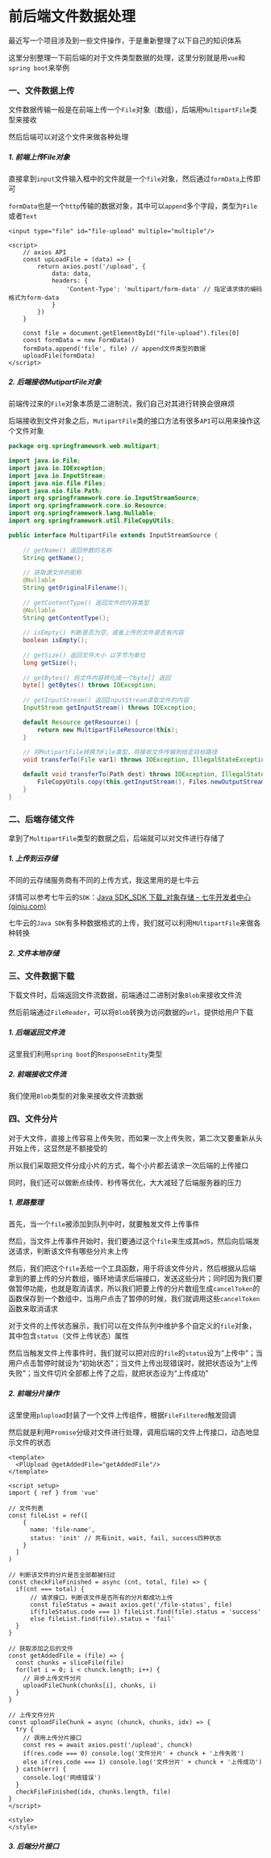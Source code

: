# 前后端文件数据处理

最近写一个项目涉及到一些文件操作，于是重新整理了以下自己的知识体系

这里分别整理一下前后端的对于文件类型数据的处理，这里分别就是用`vue`和`spring boot`来举例



### 一、文件数据上传

文件数据传输一般是在前端上传一个`File`对象（数组），后端用`MultipartFile`类型来接收

然后后端可以对这个文件来做各种处理



##### 1. 前端上传File对象

直接拿到`input`文件输入框中的文件就是一个`file`对象，然后通过`formData`上传即可

`formData`也是一个`http`传输的数据对象，其中可以`append`多个字段，类型为`File`或者`Text`

```vue
<input type="file" id="file-upload" multiple="multiple"/>

<script>
    // axios API
    const upLoadFile = (data) => {
        return axios.post('/upload', {
            data: data,
            headers: {
                'Content-Type': 'multipart/form-data' // 指定请求体的编码格式为form-data
            }
        })
    }
    
	const file = document.getElementById("file-upload").files[0]
    const formData = new FormData()
    formData.append('file', file) // append文件类型的数据
    uploadFile(formData)
</script>
```



##### 2. 后端接收MutipartFile对象

前端传过来的`File`对象本质是二进制流，我们自己对其进行转换会很麻烦

后端接收到文件对象之后，`MutipartFile`类的接口方法有很多`API`可以用来操作这个文件对象

```java
package org.springframework.web.multipart;

import java.io.File;
import java.io.IOException;
import java.io.InputStream;
import java.nio.file.Files;
import java.nio.file.Path;
import org.springframework.core.io.InputStreamSource;
import org.springframework.core.io.Resource;
import org.springframework.lang.Nullable;
import org.springframework.util.FileCopyUtils;

public interface MultipartFile extends InputStreamSource {
    
    // getName() 返回参数的名称
    String getName();
    
    // 获取源文件的昵称
    @Nullable
    String getOriginalFilename();
    
    // getContentType() 返回文件的内容类型
    @Nullable
    String getContentType();
    
    // isEmpty() 判断是否为空，或者上传的文件是否有内容
    boolean isEmpty();
    
    // getSize() 返回文件大小 以字节为单位
    long getSize();
    
    // getBytes() 将文件内容转化成一个byte[] 返回
    byte[] getBytes() throws IOException;
    
    // getInputStream() 返回InputStream读取文件的内容
    InputStream getInputStream() throws IOException;

    default Resource getResource() {
        return new MultipartFileResource(this);
    }
    
    // 将MutipartFile转换为File类型，将接收文件传输到给定目标路径
    void transferTo(File var1) throws IOException, IllegalStateException;

    default void transferTo(Path dest) throws IOException, IllegalStateException {
        FileCopyUtils.copy(this.getInputStream(), Files.newOutputStream(dest));
    }
}
```





### 二、后端存储文件

拿到了`MultipartFile`类型的数据之后，后端就可以对文件进行存储了

##### 1. 上传到云存储

不同的云存储服务商有不同的上传方式，我这里用的是七牛云

详情可以参考七牛云的`SDK`：[Java SDK_SDK 下载_对象存储 - 七牛开发者中心 (qiniu.com)](https://developer.qiniu.com/kodo/1239/java#5)

七牛云的`Java SDK`有多种数据格式的上传，我们就可以利用`MUltipartFile`来做各种转换



##### 2. 文件本地存储







### 三、文件数据下载

下载文件时，后端返回文件流数据，前端通过二进制对象`Blob`来接收文件流

然后前端通过`FileReader`，可以将`Blob`转换为访问数据的`url`，提供给用户下载



##### 1. 后端返回文件流

这里我们利用`spring boot`的`ResponseEntity`类型



##### 2. 前端接收文件流

我们使用`Blob`类型的对象来接收文件流数据





### 四、文件分片

对于大文件，直接上传容易上传失败，而如果一次上传失败，第二次又要重新从头开始上传，这显然是不额接受的

所以我们采取把文件分成小片的方式，每个小片都去请求一次后端的上传接口

同时，我们还可以做断点续传、秒传等优化，大大减轻了后端服务器的压力



##### 1. 思路整理

首先，当一个`file`被添加到队列中时，就要触发文件上传事件

然后，当文件上传事件开始时，我们要通过这个`file`来生成其`md5`，然后向后端发送请求，判断该文件有哪些分片未上传

然后，我们把这个`file`丢给一个工具函数，用于将该文件分片，然后根据从后端拿到的要上传的分片数组，循环地请求后端接口，发送这些分片；同时因为我们要做暂停功能，也就是取消请求，所以我们把要上传的分片数组生成`cancelToken`的函数保存到一个数组中，当用户点击了暂停的时候，我们就调用这些`cancelToken`函数来取消请求

对于文件的上传状态展示，我们可以在文件队列中维护多个自定义的`file`对象，其中包含`status`（文件上传状态）属性

然后当触发文件上传事件时，我们就可以把对应的`file`的`status`设为“上传中”；当用户点击暂停时就设为“初始状态”；当文件上传出现错误时，就把状态设为“上传失败”；当文件切片全部都上传了之后，就把状态设为“上传成功”



##### 2. 前端分片操作

这里使用`plupload`封装了一个文件上传组件，根据`FileFiltered`触发回调

然后就是利用`Promise`分级对文件进行处理，调用后端的文件上传接口，动态地显示文件的状态

```vue
<template>
  <PlUpload @getAddedFile="getAddedFile"/>
</template>

<script setup>
import { ref } from 'vue'

// 文件列表
const fileList = ref([
    {
      name: 'file-name',
      status: 'init' // 共有init, wait, fail, success四种状态
    }
  ]
)

// 判断该文件的分片是否全部都被扫过
const checkFileFinished = async (cnt, total, file) => {
  if(cnt === total) {
      // 请求接口，判断该文件是否所有的分片都成功上传
      const fileStatus = await axios.get('/file-status', file)
      if(fileStatus.code === 1) fileList.find(file).status = 'success'
      else fileList.find(file).status = 'fail'
  }
}

// 获取添加之后的文件
const getAddedFile = (file) => {
  const chunks = sliceFile(file)
  for(let i = 0; i < chunck.length; i++) {
    // 异步上传文件分片
    uploadFileChunk(chunks[i], chunks, i)
  }
}

// 上传文件分片
const uploadFileChunk = async (chunck, chunks, idx) => {
  try {
    // 调用上传分片接口
    const res = await axios.post('/upload', chunck)
    if(res.code === 0) console.log('文件分片' + chunck + '上传失败')
    else if(res.code === 1) console.log('文件分片' + chunck + '上传成功')
  } catch(err) {
    console.log('网络错误')
  }
  checkFileFinished(idx, chunks.length, file)
}
</script>

<style>
</style>
```



##### 3. 后端分片接口

